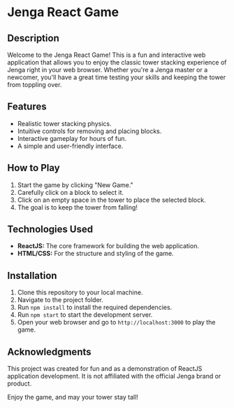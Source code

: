 # Jenga React Game

## Description

Welcome to the Jenga React Game! This is a fun and interactive web application that allows you to enjoy the classic tower stacking experience of Jenga right in your web browser. Whether you're a Jenga master or a newcomer, you'll have a great time testing your skills and keeping the tower from toppling over.

## Features

- Realistic tower stacking physics.
- Intuitive controls for removing and placing blocks.
- Interactive gameplay for hours of fun.
- A simple and user-friendly interface.

## How to Play

1. Start the game by clicking "New Game."
2. Carefully click on a block to select it.
3. Click on an empty space in the tower to place the selected block.
4. The goal is to keep the tower from falling!

## Technologies Used

- **ReactJS:** The core framework for building the web application.
- **HTML/CSS:** For the structure and styling of the game.

## Installation

1. Clone this repository to your local machine.
2. Navigate to the project folder.
3. Run `npm install` to install the required dependencies.
4. Run `npm start` to start the development server.
5. Open your web browser and go to `http://localhost:3000` to play the game.

## Acknowledgments

This project was created for fun and as a demonstration of ReactJS application development. It is not affiliated with the official Jenga brand or product.

Enjoy the game, and may your tower stay tall!

